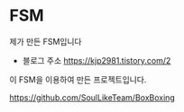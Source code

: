# FSM
제가 만든 FSM입니다

 - 블로그 주소
https://kjp2981.tistory.com/2

이 FSM을 이용하여 만든 프로젝트입니다.

https://github.com/SoulLikeTeam/BoxBoxing
